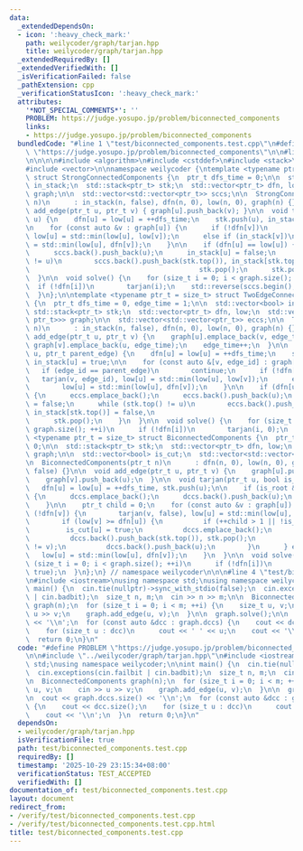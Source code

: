```yaml
---
data:
  _extendedDependsOn:
  - icon: ':heavy_check_mark:'
    path: weilycoder/graph/tarjan.hpp
    title: weilycoder/graph/tarjan.hpp
  _extendedRequiredBy: []
  _extendedVerifiedWith: []
  _isVerificationFailed: false
  _pathExtension: cpp
  _verificationStatusIcon: ':heavy_check_mark:'
  attributes:
    '*NOT_SPECIAL_COMMENTS*': ''
    PROBLEM: https://judge.yosupo.jp/problem/biconnected_components
    links:
    - https://judge.yosupo.jp/problem/biconnected_components
  bundledCode: "#line 1 \"test/biconnected_components.test.cpp\"\n#define PROBLEM\
    \ \"https://judge.yosupo.jp/problem/biconnected_components\"\n\n#line 1 \"weilycoder/graph/tarjan.hpp\"\
    \n\n\n\n#include <algorithm>\n#include <cstddef>\n#include <stack>\n#include <utility>\n\
    #include <vector>\n\nnamespace weilycoder {\ntemplate <typename ptr_t = size_t>\
    \ struct StrongConnectedComponents {\n  ptr_t dfs_time = 0;\n\n  std::vector<bool>\
    \ in_stack;\n  std::stack<ptr_t> stk;\n  std::vector<ptr_t> dfn, low;\n  std::vector<std::vector<ptr_t>>\
    \ graph;\n\n  std::vector<std::vector<ptr_t>> sccs;\n\n  StrongConnectedComponents(ptr_t\
    \ n)\n      : in_stack(n, false), dfn(n, 0), low(n, 0), graph(n) {}\n\n  void\
    \ add_edge(ptr_t u, ptr_t v) { graph[u].push_back(v); }\n\n  void tarjan(ptr_t\
    \ u) {\n    dfn[u] = low[u] = ++dfs_time;\n    stk.push(u), in_stack[u] = true;\n\
    \n    for (const auto &v : graph[u]) {\n      if (!dfn[v])\n        tarjan(v),\
    \ low[u] = std::min(low[u], low[v]);\n      else if (in_stack[v])\n        low[u]\
    \ = std::min(low[u], dfn[v]);\n    }\n\n    if (dfn[u] == low[u]) {\n      sccs.emplace_back();\n\
    \      sccs.back().push_back(u);\n      in_stack[u] = false;\n      while (stk.top()\
    \ != u)\n        sccs.back().push_back(stk.top()), in_stack[stk.top()] = false,\n\
    \                                          stk.pop();\n      stk.pop();\n    }\n\
    \  }\n\n  void solve() {\n    for (size_t i = 0; i < graph.size(); ++i)\n    \
    \  if (!dfn[i])\n        tarjan(i);\n    std::reverse(sccs.begin(), sccs.end());\n\
    \  }\n};\n\ntemplate <typename ptr_t = size_t> struct TwoEdgeConnectedComponents\
    \ {\n  ptr_t dfs_time = 0, edge_time = 1;\n\n  std::vector<bool> in_stack;\n \
    \ std::stack<ptr_t> stk;\n  std::vector<ptr_t> dfn, low;\n  std::vector<std::vector<std::pair<ptr_t,\
    \ ptr_t>>> graph;\n\n  std::vector<std::vector<ptr_t>> eccs;\n\n  TwoEdgeConnectedComponents(ptr_t\
    \ n)\n      : in_stack(n, false), dfn(n, 0), low(n, 0), graph(n) {}\n\n  void\
    \ add_edge(ptr_t u, ptr_t v) {\n    graph[u].emplace_back(v, edge_time);\n   \
    \ graph[v].emplace_back(u, edge_time);\n    edge_time++;\n  }\n\n  void tarjan(ptr_t\
    \ u, ptr_t parent_edge) {\n    dfn[u] = low[u] = ++dfs_time;\n    stk.push(u),\
    \ in_stack[u] = true;\n\n    for (const auto &[v, edge_id] : graph[u]) {\n   \
    \   if (edge_id == parent_edge)\n        continue;\n      if (!dfn[v])\n     \
    \   tarjan(v, edge_id), low[u] = std::min(low[u], low[v]);\n      else if (in_stack[v])\n\
    \        low[u] = std::min(low[u], dfn[v]);\n    }\n\n    if (dfn[u] == low[u])\
    \ {\n      eccs.emplace_back();\n      eccs.back().push_back(u);\n      in_stack[u]\
    \ = false;\n      while (stk.top() != u)\n        eccs.back().push_back(stk.top()),\
    \ in_stack[stk.top()] = false,\n                                          stk.pop();\n\
    \      stk.pop();\n    }\n  }\n\n  void solve() {\n    for (size_t i = 0; i <\
    \ graph.size(); ++i)\n      if (!dfn[i])\n        tarjan(i, 0);\n  }\n};\n\ntemplate\
    \ <typename ptr_t = size_t> struct BiconnectedComponents {\n  ptr_t dfs_time =\
    \ 0;\n\n  std::stack<ptr_t> stk;\n  std::vector<ptr_t> dfn, low;\n  std::vector<std::vector<ptr_t>>\
    \ graph;\n\n  std::vector<bool> is_cut;\n  std::vector<std::vector<ptr_t>> dccs;\n\
    \n  BiconnectedComponents(ptr_t n)\n      : dfn(n, 0), low(n, 0), graph(n), is_cut(n,\
    \ false) {}\n\n  void add_edge(ptr_t u, ptr_t v) {\n    graph[u].push_back(v);\n\
    \    graph[v].push_back(u);\n  }\n\n  void tarjan(ptr_t u, bool is_root) {\n \
    \   dfn[u] = low[u] = ++dfs_time, stk.push(u);\n\n    if (is_root && graph[u].empty())\
    \ {\n      dccs.emplace_back();\n      dccs.back().push_back(u);\n      return;\n\
    \    }\n\n    ptr_t child = 0;\n    for (const auto &v : graph[u]) {\n      if\
    \ (!dfn[v]) {\n        tarjan(v, false), low[u] = std::min(low[u], low[v]);\n\
    \        if (low[v] >= dfn[u]) {\n          if (++child > 1 || !is_root)\n   \
    \         is_cut[u] = true;\n          dccs.emplace_back();\n          do\n  \
    \          dccs.back().push_back(stk.top()), stk.pop();\n          while (dccs.back().back()\
    \ != v);\n          dccs.back().push_back(u);\n        }\n      } else\n     \
    \   low[u] = std::min(low[u], dfn[v]);\n    }\n  }\n\n  void solve() {\n    for\
    \ (size_t i = 0; i < graph.size(); ++i)\n      if (!dfn[i])\n        tarjan(i,\
    \ true);\n  }\n};\n} // namespace weilycoder\n\n\n#line 4 \"test/biconnected_components.test.cpp\"\
    \n#include <iostream>\nusing namespace std;\nusing namespace weilycoder;\n\nint\
    \ main() {\n  cin.tie(nullptr)->sync_with_stdio(false);\n  cin.exceptions(cin.failbit\
    \ | cin.badbit);\n  size_t n, m;\n  cin >> n >> m;\n\n  BiconnectedComponents\
    \ graph(n);\n  for (size_t i = 0; i < m; ++i) {\n    size_t u, v;\n    cin >>\
    \ u >> v;\n    graph.add_edge(u, v);\n  }\n\n  graph.solve();\n\n  cout << graph.dccs.size()\
    \ << '\\n';\n  for (const auto &dcc : graph.dccs) {\n    cout << dcc.size();\n\
    \    for (size_t u : dcc)\n      cout << ' ' << u;\n    cout << '\\n';\n  }\n\
    \  return 0;\n}\n"
  code: "#define PROBLEM \"https://judge.yosupo.jp/problem/biconnected_components\"\
    \n\n#include \"../weilycoder/graph/tarjan.hpp\"\n#include <iostream>\nusing namespace\
    \ std;\nusing namespace weilycoder;\n\nint main() {\n  cin.tie(nullptr)->sync_with_stdio(false);\n\
    \  cin.exceptions(cin.failbit | cin.badbit);\n  size_t n, m;\n  cin >> n >> m;\n\
    \n  BiconnectedComponents graph(n);\n  for (size_t i = 0; i < m; ++i) {\n    size_t\
    \ u, v;\n    cin >> u >> v;\n    graph.add_edge(u, v);\n  }\n\n  graph.solve();\n\
    \n  cout << graph.dccs.size() << '\\n';\n  for (const auto &dcc : graph.dccs)\
    \ {\n    cout << dcc.size();\n    for (size_t u : dcc)\n      cout << ' ' << u;\n\
    \    cout << '\\n';\n  }\n  return 0;\n}\n"
  dependsOn:
  - weilycoder/graph/tarjan.hpp
  isVerificationFile: true
  path: test/biconnected_components.test.cpp
  requiredBy: []
  timestamp: '2025-10-29 23:15:34+08:00'
  verificationStatus: TEST_ACCEPTED
  verifiedWith: []
documentation_of: test/biconnected_components.test.cpp
layout: document
redirect_from:
- /verify/test/biconnected_components.test.cpp
- /verify/test/biconnected_components.test.cpp.html
title: test/biconnected_components.test.cpp
---
```

